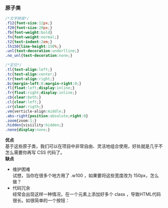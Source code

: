 ### 原子类
``` css
/*文字排版*/  
.f12{font-size:12px;}  
.f20{font-size:20px;}  
.fb{font-weight:bold}  
.fn{font-weight:normal;}  
.t2{text-indent:2em;}  
.lh150{line-height:150%;}  
.unl{text-decoration:underlline;}
.no_unl{text-decoration:none;}  
  
/*定位*/  
.tl{text-align:left;}  
.tc{text-align:center;}  
.tr{text-align:right;}  
.bc{margin-left:0;margin-right:0;}  
.fl{float:left;display:inline;}  
.fr{float:right;display:inline;}  
.cb{clear:both;}  
.cl{clear:left;}  
.cr{clear:rigth;}  
.vm{verticle-align:middle;}
.abs-right{position:absolute;right:0}  
.zoom{zoom:1;}  
.hidden{visiility:hidden;}  
.none{display:none;}  
```
**优点**  
	基于这些原子类，我们可以在项目中非常自由、灵活地组合使用，好处就是几乎不怎么需要你再写 CSS 代码了。  
**缺点**  
- 维护困难  
	试想，当你在很多个地方用了 .w100 ，如果要将这些宽度改为 150px，怎么做？  
- 代码冗余  
	经常会出现这样一种情况，在一个元素上添加好多个 class ，导致HTML代码很长。如很简单的一个按钮：  